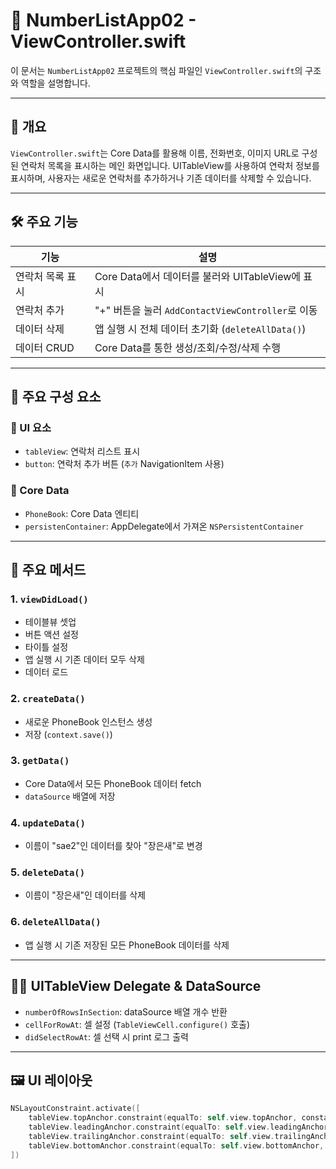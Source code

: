 # 📱 NumberListApp02 - ViewController.swift

이 문서는 `NumberListApp02` 프로젝트의 핵심 파일인 `ViewController.swift`의 구조와 역할을 설명합니다.

---

## 🧩 개요

`ViewController.swift`는 Core Data를 활용해 이름, 전화번호, 이미지 URL로 구성된 연락처 목록을 표시하는 메인 화면입니다. UITableView를 사용하여 연락처 정보를 표시하며, 사용자는 새로운 연락처를 추가하거나 기존 데이터를 삭제할 수 있습니다.

---

## 🛠 주요 기능

| 기능 | 설명 |
|------|------|
| 연락처 목록 표시 | Core Data에서 데이터를 불러와 UITableView에 표시 |
| 연락처 추가 | "+" 버튼을 눌러 `AddContactViewController`로 이동 |
| 데이터 삭제 | 앱 실행 시 전체 데이터 초기화 (`deleteAllData()`) |
| 데이터 CRUD | Core Data를 통한 생성/조회/수정/삭제 수행 |

---

## 📂 주요 구성 요소

### 🔹 UI 요소
- `tableView`: 연락처 리스트 표시
- `button`: 연락처 추가 버튼 (`추가` NavigationItem 사용)

### 🔹 Core Data
- `PhoneBook`: Core Data 엔티티
- `persistenContainer`: AppDelegate에서 가져온 `NSPersistentContainer`

---

## 🔧 주요 메서드

### 1. `viewDidLoad()`
- 테이블뷰 셋업
- 버튼 액션 설정
- 타이틀 설정
- 앱 실행 시 기존 데이터 모두 삭제
- 데이터 로드

### 2. `createData()`
- 새로운 PhoneBook 인스턴스 생성
- 저장 (`context.save()`)

### 3. `getData()`
- Core Data에서 모든 PhoneBook 데이터 fetch
- `dataSource` 배열에 저장

### 4. `updateData()`
- 이름이 "sae2"인 데이터를 찾아 "장은새"로 변경

### 5. `deleteData()`
- 이름이 "장은새"인 데이터를 삭제

### 6. `deleteAllData()`
- 앱 실행 시 기존 저장된 모든 PhoneBook 데이터를 삭제

---

## 🧑‍💻 UITableView Delegate & DataSource

- `numberOfRowsInSection`: dataSource 배열 개수 반환
- `cellForRowAt`: 셀 설정 (`TableViewCell.configure()` 호출)
- `didSelectRowAt`: 셀 선택 시 print 로그 출력

---

## 🖼 UI 레이아웃

```swift
NSLayoutConstraint.activate([
    tableView.topAnchor.constraint(equalTo: self.view.topAnchor, constant: 0),
    tableView.leadingAnchor.constraint(equalTo: self.view.leadingAnchor, constant: 20),
    tableView.trailingAnchor.constraint(equalTo: self.view.trailingAnchor, constant: -20),
    tableView.bottomAnchor.constraint(equalTo: self.view.bottomAnchor, constant: -20)
])
